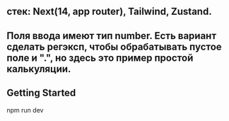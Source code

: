 ## стек: Next(14, app router), Tailwind, Zustand. 
## Поля ввода имеют тип number. Есть вариант сделать регэксп, чтобы обрабатывать пустое поле и ".", но здесь это пример простой калькуляции. 

## Getting Started

npm run dev
